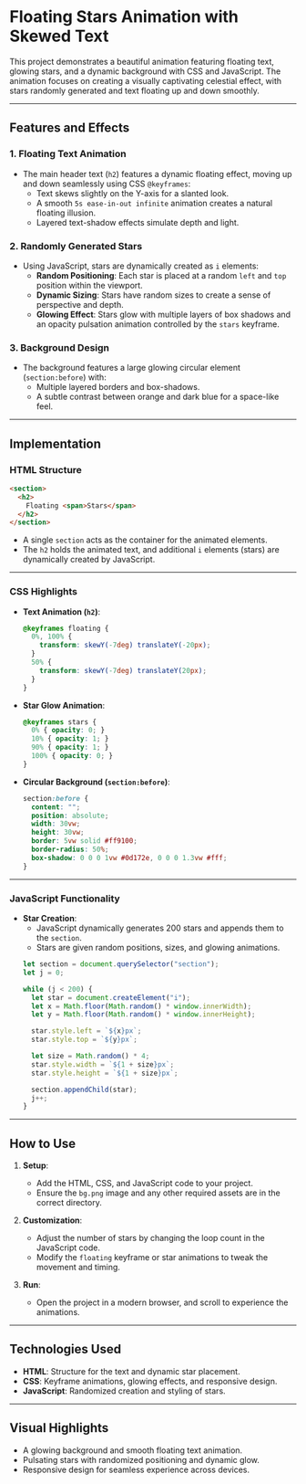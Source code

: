 # Floating Stars Animation with Skewed Text

This project demonstrates a beautiful animation featuring floating text, glowing stars, and a dynamic background with CSS and JavaScript. The animation focuses on creating a visually captivating celestial effect, with stars randomly generated and text floating up and down smoothly.

---

## Features and Effects

### 1. **Floating Text Animation**
   - The main header text (`h2`) features a dynamic floating effect, moving up and down seamlessly using CSS `@keyframes`:
     - Text skews slightly on the Y-axis for a slanted look.
     - A smooth `5s ease-in-out infinite` animation creates a natural floating illusion.
     - Layered text-shadow effects simulate depth and light.

### 2. **Randomly Generated Stars**
   - Using JavaScript, stars are dynamically created as `i` elements:
     - **Random Positioning**: Each star is placed at a random `left` and `top` position within the viewport.
     - **Dynamic Sizing**: Stars have random sizes to create a sense of perspective and depth.
     - **Glowing Effect**: Stars glow with multiple layers of box shadows and an opacity pulsation animation controlled by the `stars` keyframe.

### 3. **Background Design**
   - The background features a large glowing circular element (`section:before`) with:
     - Multiple layered borders and box-shadows.
     - A subtle contrast between orange and dark blue for a space-like feel.

---

## Implementation

### **HTML Structure**
```html
<section>
  <h2>
    Floating <span>Stars</span>
  </h2>
</section>
```
- A single `section` acts as the container for the animated elements.
- The `h2` holds the animated text, and additional `i` elements (stars) are dynamically created by JavaScript.

---

### **CSS Highlights**
- **Text Animation (`h2`)**:
  ```css
  @keyframes floating {
    0%, 100% {
      transform: skewY(-7deg) translateY(-20px);
    }
    50% {
      transform: skewY(-7deg) translateY(20px);
    }
  }
  ```
- **Star Glow Animation**:
  ```css
  @keyframes stars {
    0% { opacity: 0; }
    10% { opacity: 1; }
    90% { opacity: 1; }
    100% { opacity: 0; }
  }
  ```
- **Circular Background (`section:before`)**:
  ```css
  section:before {
    content: "";
    position: absolute;
    width: 30vw;
    height: 30vw;
    border: 5vw solid #ff9100;
    border-radius: 50%;
    box-shadow: 0 0 0 1vw #0d172e, 0 0 0 1.3vw #fff;
  }
  ```

---

### **JavaScript Functionality**
- **Star Creation**:
  - JavaScript dynamically generates 200 stars and appends them to the `section`.
  - Stars are given random positions, sizes, and glowing animations.
  ```javascript
  let section = document.querySelector("section");
  let j = 0;

  while (j < 200) {
    let star = document.createElement("i");
    let x = Math.floor(Math.random() * window.innerWidth);
    let y = Math.floor(Math.random() * window.innerHeight);

    star.style.left = `${x}px`;
    star.style.top = `${y}px`;

    let size = Math.random() * 4;
    star.style.width = `${1 + size}px`;
    star.style.height = `${1 + size}px`;

    section.appendChild(star);
    j++;
  }
  ```

---

## How to Use
1. **Setup**:
   - Add the HTML, CSS, and JavaScript code to your project.
   - Ensure the `bg.png` image and any other required assets are in the correct directory.

2. **Customization**:
   - Adjust the number of stars by changing the loop count in the JavaScript code.
   - Modify the `floating` keyframe or star animations to tweak the movement and timing.

3. **Run**:
   - Open the project in a modern browser, and scroll to experience the animations.

---

## Technologies Used
- **HTML**: Structure for the text and dynamic star placement.
- **CSS**: Keyframe animations, glowing effects, and responsive design.
- **JavaScript**: Randomized creation and styling of stars.

---

## Visual Highlights
- A glowing background and smooth floating text animation.
- Pulsating stars with randomized positioning and dynamic glow.
- Responsive design for seamless experience across devices.